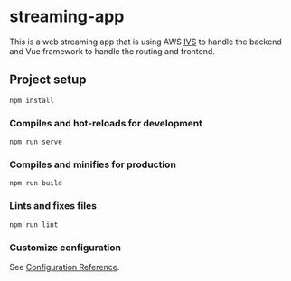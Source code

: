 # streaming-app
This is a web streaming app that is using AWS [IVS](https://docs.aws.amazon.com/ivs/latest/userguide/what-is.html) to handle the backend and Vue framework to handle the routing and frontend.

## Project setup
```
npm install
```

### Compiles and hot-reloads for development
```
npm run serve
```

### Compiles and minifies for production
```
npm run build
```

### Lints and fixes files
```
npm run lint
```

### Customize configuration
See [Configuration Reference](https://cli.vuejs.org/config/).
